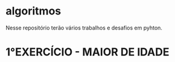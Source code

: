 # algoritmos
Nesse repositório terão vários trabalhos e desafios em pyhton.

# 1°EXERCÍCIO - MAIOR DE IDADE
